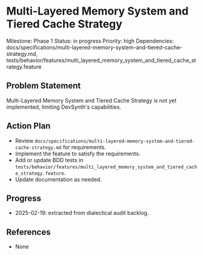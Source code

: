 # Multi-Layered Memory System and Tiered Cache Strategy
Milestone: Phase 1
Status: in progress
Priority: high
Dependencies: docs/specifications/multi-layered-memory-system-and-tiered-cache-strategy.md, tests/behavior/features/multi_layered_memory_system_and_tiered_cache_strategy.feature

## Problem Statement
Multi-Layered Memory System and Tiered Cache Strategy is not yet implemented, limiting DevSynth's capabilities.


## Action Plan
- Review `docs/specifications/multi-layered-memory-system-and-tiered-cache-strategy.md` for requirements.
- Implement the feature to satisfy the requirements.
- Add or update BDD tests in `tests/behavior/features/multi_layered_memory_system_and_tiered_cache_strategy.feature`.
- Update documentation as needed.

## Progress
- 2025-02-19: extracted from dialectical audit backlog.

## References
- None
